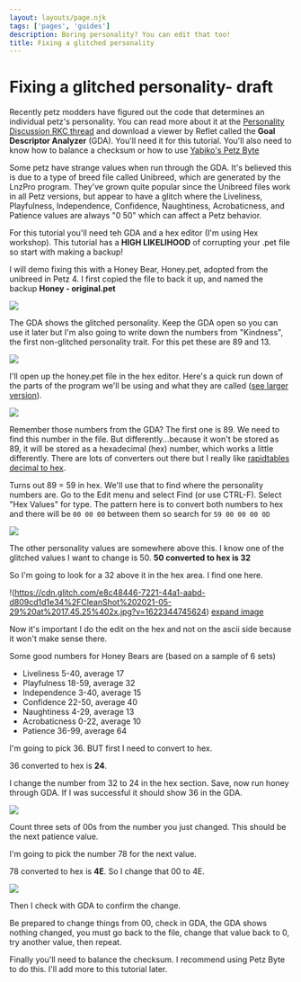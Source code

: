 ```yaml
---
layout: layouts/page.njk
tags: ['pages', 'guides']
description: Boring personality? You can edit that too!
title: Fixing a glitched personality
---
```




# Fixing a glitched personality- draft

Recently petz modders have figured out the code that determines an individual petz's personality. You can read more about it at the [Personality Discussion RKC thread](https://petzforum.proboards.com/thread/69589/personality-discussion?page=1) and download a viewer by Reflet called the **Goal Descriptor Analyzer** (GDA). You'll need it for this tutorial. You'll also need to know how to balance a checksum or how to use [Yabiko's Petz Byte](https://reflettage.wixsite.com/yabiko/download)

Some petz have strange values when run through the GDA. It's believed this is due to a type of breed file called Unibreed, which are generated by the LnzPro program. They've grown quite popular since the Unibreed files work in all Petz versions, but appear to have a glitch where the Liveliness, Playfulness,	Independence,	Confidence, Naughtiness, Acrobaticness, and Patience values are always "0 50" which can affect a Petz behavior. 

For this tutorial you'll need teh GDA and a hex editor (I'm using Hex workshop). This tutorial has a **HIGH LIKELIHOOD** of corrupting your .pet file so start with making a backup!

I will demo fixing this with a Honey Bear, Honey.pet, adopted from the unibreed in Petz 4. I first copied the file to back it up, and named the backup **Honey - original.pet**

![](https://cdn.glitch.com/e8c48446-7221-44a1-aabd-d809cd1d1e34%2FCleanShot%202021-05-29%20at%2017.26.34%402x.jpg?v=1622343586877)

The GDA shows the glitched personality. Keep the GDA open so you can use it later but I'm also going to write down the numbers from "Kindness", the first non-glitched personality trait. For this pet these are 89 and 13. 

![](https://cdn.glitch.com/e8c48446-7221-44a1-aabd-d809cd1d1e34%2FScreen%20Shot%202021-05-29%20at%203.18.06%20PM.png?v=1622343477886)


I'll open up the honey.pet file in the hex editor. Here's a quick run down of the parts of the program we'll be using and what they are called ([see larger version](https://cdn.glitch.com/e8c48446-7221-44a1-aabd-d809cd1d1e34%2FCleanShot%202021-05-29%20at%2022.03.55%402x.jpg?v=1622343948973)). 

![](https://cdn.glitch.com/e8c48446-7221-44a1-aabd-d809cd1d1e34%2FCleanShot%202021-05-29%20at%2022.03.55%402x.jpg?v=1622343948973)


Remember those numbers from the GDA? The first one is 89. We need to find this number in the file. But differently...because it won't be stored as 89, it will be stored as a hexadecimal (hex) number, which works a little differently.
There are lots of converters out there but I really like [rapidtables decimal to hex](https://www.rapidtables.com/convert/number/decimal-to-hex.html). 

Turns out 89 = 59 in hex. We'll use that to find where the personality numbers are. Go to the Edit menu and select Find (or use CTRL-F). Select "Hex Values" for type. The pattern here is to convert both numbers to hex and there will be `00 00 00` between them so search for `59 00 00 00 0D `

![](https://cdn.glitch.com/e8c48446-7221-44a1-aabd-d809cd1d1e34%2FCleanShot%202021-05-29%20at%2017.43.04%402x.jpg?v=1622344942648)

The other personality values are somewhere above this. I know one of the glitched values I want to change is 50. **50 converted to hex is 32**

So I'm going to look for a 32 above it in the hex area. I find one here. 

!(https://cdn.glitch.com/e8c48446-7221-44a1-aabd-d809cd1d1e34%2FCleanShot%202021-05-29%20at%2017.45.25%402x.jpg?v=1622344745624)
[expand image](https://cdn.glitch.com/e8c48446-7221-44a1-aabd-d809cd1d1e34%2FCleanShot%202021-05-29%20at%2017.45.25%402x.jpg?v=1622344745624)

Now it's important I do the edit on the hex and not on the ascii side because it won't make sense there. 

Some good numbers for Honey Bears are (based on a sample of 6 sets)

- Liveliness 5-40, average 17
- Playfulness 18-59, average 32
- Independence 3-40, average 15
- Confidence 22-50, average 40
- Naughtiness 4-29, average 13
- Acrobaticness 0-22, average 10
- Patience 36-99, average 64

I'm going to pick 36. BUT first I need to convert to hex. 

36 converted to hex is **24**. 

I change the number from 32 to 24 in the hex section. Save, now run honey through GDA. If I was successful it should show 36 in the GDA.

![](https://cdn.glitch.com/e8c48446-7221-44a1-aabd-d809cd1d1e34%2FCleanShot%202021-05-29%20at%2017.48.48%402x.jpg?v=1622345026534)


Count three sets of 00s from the number you just changed. This should be the next patience value. 

I'm going to pick the number 78 for the next value. 

78 converted to hex is **4E**. So I change that 00 to 4E.

![](https://cdn.glitch.com/e8c48446-7221-44a1-aabd-d809cd1d1e34%2FCleanShot%202021-05-29%20at%2022.27.41%402x.jpg?v=1622345290177)

Then I check with GDA to confirm the change.

<aside>
  Be prepared to change things from 00, check in GDA, the GDA shows nothing changed, you must go back to the file, change that value back to 0, try another value, then repeat. 
</aside>


Finally you'll need to balance the checksum. I recommend using Petz Byte to do this. I'll add more to this tutorial later.
